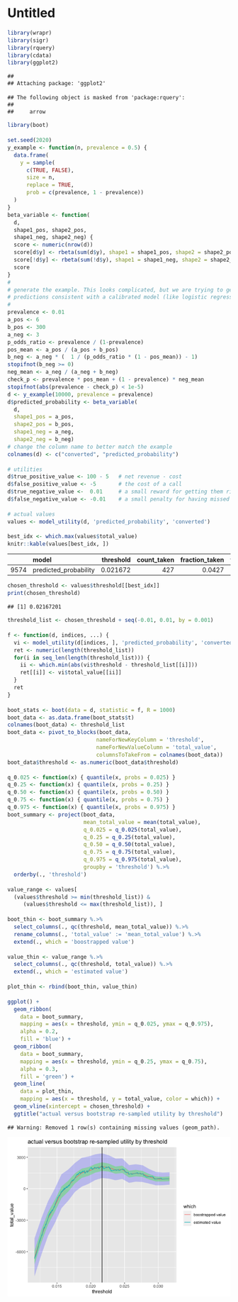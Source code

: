 Untitled
================

``` r
library(wrapr)
library(sigr)
library(rquery)
library(cdata)
library(ggplot2)
```

    ## 
    ## Attaching package: 'ggplot2'

    ## The following object is masked from 'package:rquery':
    ## 
    ##     arrow

``` r
library(boot)
       
set.seed(2020)
y_example <- function(n, prevalence = 0.5) {
  data.frame(
    y = sample(
      c(TRUE, FALSE), 
      size = n, 
      replace = TRUE,
      prob = c(prevalence, 1 - prevalence))
  )
}
beta_variable <- function(
  d, 
  shape1_pos, shape2_pos, 
  shape1_neg, shape2_neg) {
  score <- numeric(nrow(d))
  score[d$y] <- rbeta(sum(d$y), shape1 = shape1_pos, shape2 = shape2_pos)
  score[!d$y] <- rbeta(sum(!d$y), shape1 = shape1_neg, shape2 = shape2_neg)
  score
}
#
# generate the example. This looks complicated, but we are trying to generate
# predictions consistent with a calibrated model (like logistic regression)
#
prevalence <- 0.01
a_pos <- 6
b_pos <- 300
a_neg <- 3
p_odds_ratio <- prevalence / (1-prevalence)
pos_mean <- a_pos / (a_pos + b_pos)
b_neg <- a_neg * (  1 / (p_odds_ratio * (1 - pos_mean)) - 1)
stopifnot(b_neg >= 0)
neg_mean <- a_neg / (a_neg + b_neg)
check_p <- prevalence * pos_mean + (1 - prevalence) * neg_mean
stopifnot(abs(prevalence - check_p) < 1e-5)
d <- y_example(10000, prevalence = prevalence)
d$predicted_probability <- beta_variable(
  d,
  shape1_pos = a_pos, 
  shape2_pos = b_pos,
  shape1_neg = a_neg,
  shape2_neg = b_neg)
# change the column name to better match the example
colnames(d) <- c("converted", "predicted_probability")

# utilities
d$true_positive_value <- 100 - 5   # net revenue - cost
d$false_positive_value <- -5       # the cost of a call
d$true_negative_value <-  0.01     # a small reward for getting them right
d$false_negative_value <- -0.01    # a small penalty for having missed them

# actual values
values <- model_utility(d, 'predicted_probability', 'converted')

best_idx <- which.max(values$total_value)
knitr::kable(values[best_idx, ])
```

|      | model                  | threshold | count\_taken | fraction\_taken | true\_positive\_value | false\_positive\_value | true\_negative\_value | false\_negative\_value | total\_value | true\_negative\_count | false\_negative\_count | true\_positive\_count | false\_positive\_count |
| :--- | :--------------------- | --------: | -----------: | --------------: | --------------------: | ---------------------: | --------------------: | ---------------------: | -----------: | --------------------: | ---------------------: | --------------------: | ---------------------: |
| 9574 | predicted\_probability |  0.021672 |          427 |          0.0427 |                  3990 |                 \-1925 |                 95.09 |                 \-0.64 |      2159.45 |                  9509 |                     64 |                    42 |                    385 |

``` r
chosen_threshold <- values$threshold[[best_idx]]
print(chosen_threshold)
```

    ## [1] 0.02167201

``` r
threshold_list <- chosen_threshold + seq(-0.01, 0.01, by = 0.001)

f <- function(d, indices, ...) {
  vi <- model_utility(d[indices, ], 'predicted_probability', 'converted')
  ret <- numeric(length(threshold_list))
  for(i in seq_len(length(threshold_list))) {
    ii <- which.min(abs(vi$threshold - threshold_list[[i]]))
    ret[[i]] <- vi$total_value[[ii]]
  }
  ret
}

boot_stats <- boot(data = d, statistic = f, R = 1000)
boot_data <- as.data.frame(boot_stats$t)
colnames(boot_data) <- threshold_list
boot_data <- pivot_to_blocks(boot_data, 
                            nameForNewKeyColumn = 'threshold', 
                            nameForNewValueColumn = 'total_value', 
                            columnsToTakeFrom = colnames(boot_data))
boot_data$threshold <- as.numeric(boot_data$threshold)

q_0.025 <- function(x) { quantile(x, probs = 0.025) }
q_0.25 <- function(x) { quantile(x, probs = 0.25) }
q_0.50 <- function(x) { quantile(x, probs = 0.50) }
q_0.75 <- function(x) { quantile(x, probs = 0.75) }
q_0.975 <- function(x) { quantile(x, probs = 0.975) }
boot_summary <- project(boot_data,
                        mean_total_value = mean(total_value),
                        q_0.025 = q_0.025(total_value),
                        q_0.25 = q_0.25(total_value),
                        q_0.50 = q_0.50(total_value),
                        q_0.75 = q_0.75(total_value),
                        q_0.975 = q_0.975(total_value),
                        groupby = 'threshold') %.>%
  orderby(., 'threshold')

value_range <- values[
  (values$threshold >= min(threshold_list)) &
     (values$threshold <= max(threshold_list)), ]

boot_thin <- boot_summary %.>%
  select_columns(., qc(threshold, mean_total_value)) %.>%
  rename_columns(., 'total_value' := 'mean_total_value') %.>%
  extend(., which = 'boostrapped value')

value_thin <- value_range %.>%
  select_columns(., qc(threshold, total_value)) %.>%
  extend(., which = 'estimated value')

plot_thin <- rbind(boot_thin, value_thin)

ggplot() +
  geom_ribbon(
    data = boot_summary,
    mapping = aes(x = threshold, ymin = q_0.025, ymax = q_0.975),
    alpha = 0.2,
    fill = 'blue') +
  geom_ribbon(
    data = boot_summary,
    mapping = aes(x = threshold, ymin = q_0.25, ymax = q_0.75),
    alpha = 0.3,
    fill = 'green') +
  geom_line(
    data = plot_thin,
    mapping = aes(x = threshold, y = total_value, color = which)) + 
  geom_vline(xintercept = chosen_threshold) +
  ggtitle("actual versus bootstrap re-sampled utility by threshold")
```

    ## Warning: Removed 1 row(s) containing missing values (geom_path).

![](Utility_Sampling_Distribution_files/figure-gfm/unnamed-chunk-1-1.png)<!-- -->
